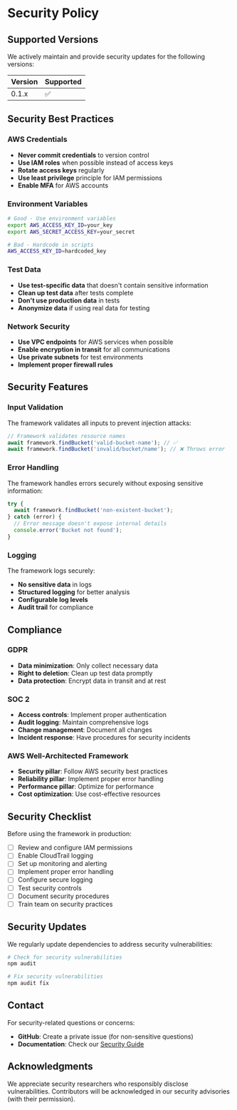 # Security Policy

## Supported Versions

We actively maintain and provide security updates for the following versions:

| Version | Supported          |
| ------- | ------------------ |
| 0.1.x   | :white_check_mark: |

## Security Best Practices

### AWS Credentials

- **Never commit credentials** to version control
- **Use IAM roles** when possible instead of access keys
- **Rotate access keys** regularly
- **Use least privilege** principle for IAM permissions
- **Enable MFA** for AWS accounts

### Environment Variables

```bash
# Good - Use environment variables
export AWS_ACCESS_KEY_ID=your_key
export AWS_SECRET_ACCESS_KEY=your_secret

# Bad - Hardcode in scripts
AWS_ACCESS_KEY_ID=hardcoded_key
```

### Test Data

- **Use test-specific data** that doesn't contain sensitive information
- **Clean up test data** after tests complete
- **Don't use production data** in tests
- **Anonymize data** if using real data for testing

### Network Security

- **Use VPC endpoints** for AWS services when possible
- **Enable encryption in transit** for all communications
- **Use private subnets** for test environments
- **Implement proper firewall rules**

## Security Features

### Input Validation

The framework validates all inputs to prevent injection attacks:

```typescript
// Framework validates resource names
await framework.findBucket('valid-bucket-name'); // ✅
await framework.findBucket('invalid/bucket/name'); // ❌ Throws error
```

### Error Handling

The framework handles errors securely without exposing sensitive information:

```typescript
try {
  await framework.findBucket('non-existent-bucket');
} catch (error) {
  // Error message doesn't expose internal details
  console.error('Bucket not found');
}
```

### Logging

The framework logs securely:

- **No sensitive data** in logs
- **Structured logging** for better analysis
- **Configurable log levels**
- **Audit trail** for compliance

## Compliance

### GDPR

- **Data minimization**: Only collect necessary data
- **Right to deletion**: Clean up test data promptly
- **Data protection**: Encrypt data in transit and at rest

### SOC 2

- **Access controls**: Implement proper authentication
- **Audit logging**: Maintain comprehensive logs
- **Change management**: Document all changes
- **Incident response**: Have procedures for security incidents

### AWS Well-Architected Framework

- **Security pillar**: Follow AWS security best practices
- **Reliability pillar**: Implement proper error handling
- **Performance pillar**: Optimize for performance
- **Cost optimization**: Use cost-effective resources

## Security Checklist

Before using the framework in production:

- [ ] Review and configure IAM permissions
- [ ] Enable CloudTrail logging
- [ ] Set up monitoring and alerting
- [ ] Implement proper error handling
- [ ] Configure secure logging
- [ ] Test security controls
- [ ] Document security procedures
- [ ] Train team on security practices

## Security Updates

We regularly update dependencies to address security vulnerabilities:

```bash
# Check for security vulnerabilities
npm audit

# Fix security vulnerabilities
npm audit fix
```

## Contact

For security-related questions or concerns:

- **GitHub**: Create a private issue (for non-sensitive questions)
- **Documentation**: Check our [Security Guide](docs/SECURITY.md)

## Acknowledgments

We appreciate security researchers who responsibly disclose vulnerabilities. Contributors will be acknowledged in our security advisories (with their permission). 